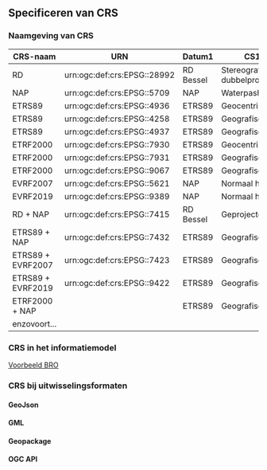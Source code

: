 ## Specificeren van CRS



### Naamgeving van CRS
|CRS-naam|URN           |Datum1          | CS1     |Datum2 | CS2 |Opmerking|
|--------|--------------|----------------|---------|-------|------|------|
|RD|urn:ogc:def:crs:EPSG::28992|RD Bessel| Stereografische dubbelprojectie|
|NAP|urn:ogc:def:crs:EPSG::5709|NAP| Waterpashoogte||||
|ETRS89|urn:ogc:def:crs:EPSG::4936|ETRS89 |Geocentrisch|||Ensemble|
|ETRS89|urn:ogc:def:crs:EPSG::4258|ETRS89 |Geografisch 2D|||Ensemble|
|ETRS89|urn:ogc:def:crs:EPSG::4937|ETRS89 |Geografisch 3D|||Ensemble|
|ETRF2000|urn:ogc:def:crs:EPSG::7930|ETRS89|Geocentrisch|||||
|ETRF2000|urn:ogc:def:crs:EPSG::7931|ETRS89|Geografisch 3D|||||
|ETRF2000|urn:ogc:def:crs:EPSG::9067|ETRS89|Geografisch 2D|||||
|EVRF2007|urn:ogc:def:crs:EPSG::5621|NAP|Normaal hoogte|||||
|EVRF2019|urn:ogc:def:crs:EPSG::9389|NAP|Normaal hoogte|||||
|RD + NAP|urn:ogc:def:crs:EPSG::7415|RD Bessel|Geprojecteerd|NAP|Waterpashoogte||
|ETRS89 + NAP|urn:ogc:def:crs:EPSG::7432|ETRS89|Geografisch|NAP|Waterpashoogte|ETRS89=Ensemble|
|ETRS89 + EVRF2007|urn:ogc:def:crs:EPSG::7423|ETRS89|Geografisch|NAP|Normaal hoogte|ETRS89=Ensemble|
|ETRS89 + EVRF2019|urn:ogc:def:crs:EPSG::9422|ETRS89|Geografisch|NAP|Normaal hoogte|ETRS89=Ensemble|
|ETRF2000 + NAP||ETRS89|Geografisch|NAP|Waterpashoogte||
|enzovoort...||||||

### CRS in het informatiemodel

[Voorbeeld BRO](https://broprogramma.github.io/BHR-G/#co%C3%B6rdinaten-en-referentiestelsels)
### CRS bij uitwisselingsformaten

#### GeoJson

#### GML

#### Geopackage

#### OGC API



